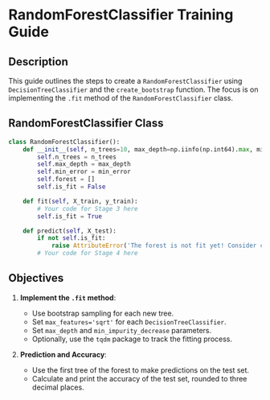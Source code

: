 # RandomForestClassifier Training Guide

## Description

This guide outlines the steps to create a `RandomForestClassifier` using `DecisionTreeClassifier` and the `create_bootstrap` function. The focus is on implementing the `.fit` method of the `RandomForestClassifier` class.

## RandomForestClassifier Class

```python
class RandomForestClassifier():
    def __init__(self, n_trees=10, max_depth=np.iinfo(np.int64).max, min_error=1e-6):
        self.n_trees = n_trees
        self.max_depth = max_depth
        self.min_error = min_error
        self.forest = []
        self.is_fit = False

    def fit(self, X_train, y_train):
        # Your code for Stage 3 here
        self.is_fit = True

    def predict(self, X_test):
        if not self.is_fit:
            raise AttributeError('The forest is not fit yet! Consider calling .fit() method.')
        # Your code for Stage 4 here
```

## Objectives

1. **Implement the `.fit` method**:
    - Use bootstrap sampling for each new tree.
    - Set `max_features='sqrt'` for each `DecisionTreeClassifier`.
    - Set `max_depth` and `min_impurity_decrease` parameters.
    - Optionally, use the `tqdm` package to track the fitting process.

2. **Prediction and Accuracy**:
    - Use the first tree of the forest to make predictions on the test set.
    - Calculate and print the accuracy of the test set, rounded to three decimal places.
